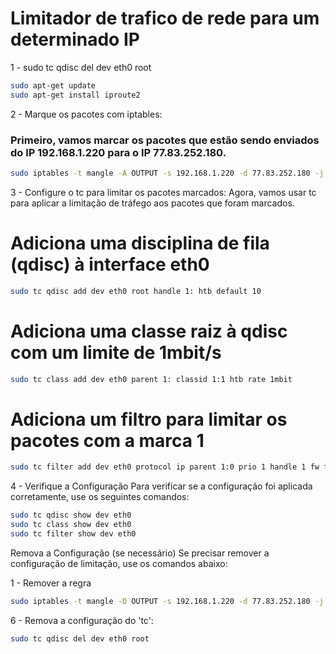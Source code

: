 # Limitador de trafico de rede para um determinado IP

1 - sudo tc qdisc del dev eth0 root

  ```sh
sudo apt-get update
sudo apt-get install iproute2
  ```

2 - Marque os pacotes com iptables:
### Primeiro, vamos marcar os pacotes que estão sendo enviados do IP 192.168.1.220 para o IP 77.83.252.180. ###

```sh
sudo iptables -t mangle -A OUTPUT -s 192.168.1.220 -d 77.83.252.180 -j MARK --set-mark 1
```

3 - Configure o tc para limitar os pacotes marcados:
Agora, vamos usar tc para aplicar a limitação de tráfego aos pacotes que foram marcados.

# Adiciona uma disciplina de fila (qdisc) à interface eth0
```sh
sudo tc qdisc add dev eth0 root handle 1: htb default 10
```
# Adiciona uma classe raiz à qdisc com um limite de 1mbit/s
```sh
sudo tc class add dev eth0 parent 1: classid 1:1 htb rate 1mbit
```
# Adiciona um filtro para limitar os pacotes com a marca 1
```sh
sudo tc filter add dev eth0 protocol ip parent 1:0 prio 1 handle 1 fw flowid 1:1
```

4 - Verifique a Configuração
Para verificar se a configuração foi aplicada corretamente, use os seguintes comandos:
```sh
sudo tc qdisc show dev eth0
sudo tc class show dev eth0
sudo tc filter show dev eth0
```
Remova a Configuração (se necessário)
Se precisar remover a configuração de limitação, use os comandos abaixo:


1 - Remover a regra
```sh
sudo iptables -t mangle -D OUTPUT -s 192.168.1.220 -d 77.83.252.180 -j MARK --set-mark 1
```

6 - Remova a configuração do 'tc':
```sh
sudo tc qdisc del dev eth0 root
```
